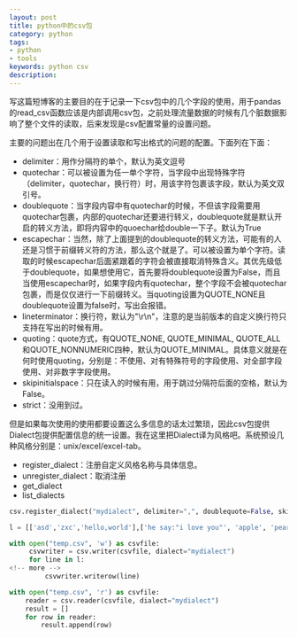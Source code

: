 ```yaml
---
layout: post
title: python中的csv包
category: python
tags: 
- python 
- tools
keywords: python csv
description:
---
```


写这篇短博客的主要目的在于记录一下csv包中的几个字段的使用，用于pandas的read\_csv函数应该是内部调用csv包，之前处理流量数据的时候有几个脏数据影响了整个文件的读取，后来发现是csv配置常量的设置问题。

主要的问题出在几个用于设置读取和写出格式的问题的配置。下面列在下面：

- delimiter：用作分隔符的单个，默认为英文逗号
- quotechar：可以被设置为任一单个字符，当字段中出现特殊字符（delimiter，quotechar，换行符）时，用该字符包裹该字段，默认为英文双引号。
- doublequote：当字段内容中有quotechar的时候，不但该字段需要用quotechar包裹，内部的quotechar还要进行转义，doublequote就是默认开启的转义方法，即将内容中的quoechar给double一下子。默认为True
- escapechar：当然，除了上面提到的doublequote的转义方法，可能有的人还是习惯于前缀转义符的方法，那么这个就是了。可以被设置为单个字符。读取的时候escapechar后面紧跟着的字符会被直接取消特殊含义。其优先级低于doublequote，如果想使用它，首先要将doublequote设置为False，而且当使用escapechar时，如果字段内有quotechar，整个字段不会被quotechar包裹，而是仅仅进行一下前缀转义。当quoting设置为QUOTE\_NONE且doublequote设置为false时，写出会报错。
- lineterminator：换行符，默认为"\r\n"，注意的是当前版本的自定义换行符只支持在写出的时候有用。
- quoting：quote方式，有QUOTE_NONE, QUOTE_MINIMAL, QUOTE_ALL和QUOTE_NONNUMERIC四种，默认为QUOTE\_MINIMAL。具体意义就是在何时使用quoting，分别是：不使用、对有特殊符号的字段使用、对全部字段使用、对非数字字段使用。
- skipinitialspace：只在读入的时候有用，用于跳过分隔符后面的空格，默认为False。
- strict：没用到过。

但是如果每次使用的使用都要设置这么多信息的话太过繁琐，因此csv包提供Dialect包提供配置信息的统一设置。我在这里把Dialect译为风格吧。系统预设几种风格分别是：unix/excel/excel-tab。

- register\_dialect：注册自定义风格名称与具体信息。
- unregister\_dialect：取消注册
- get\_dialect
- list\_dialects


```python
csv.register_dialect("mydialect", delimiter=",", doublequote=False, skipinitialspace=True, quoting=csv.QUOTE_MINIMAL, quotechar="\"", lineterminator="\n", escapechar="\\")

l = [['asd','zxc','hello,world'],['he say:"i love you"', 'apple', 'pear'],['1','2','quote char is "']]

with open("temp.csv", 'w') as csvfile:
     csvwriter = csv.writer(csvfile, dialect="mydialect")
     for line in l:
<!-- more -->
         csvwriter.writerow(line)

with open("temp.csv", 'r') as csvfile:
	reader = csv.reader(csvfile, dialect="mydialect")
    result = []
    for row in reader:
        result.append(row)
```
